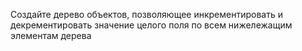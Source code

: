 ﻿Создайте дерево объектов, позволяющее инкрементировать и декрементировать значение целого поля по всем нижележащим элементам дерева